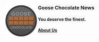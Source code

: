 <h3>Goose Chocolate News<a href="http://www.goosechocolate.com" target="_blank"><img align="left" src="docs/resources/general/logo-transparent.png" width="110px"></a></h3>

#### You deserve the finest.
#### [About Us](http://www.goosechocolate.com/about)
